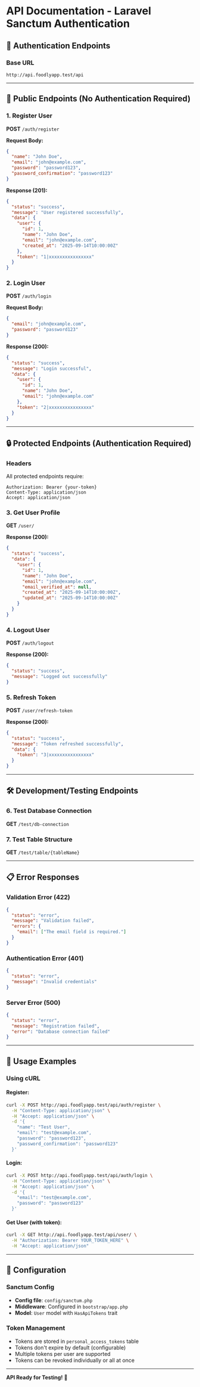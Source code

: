 # API Documentation - Laravel Sanctum Authentication

## 🔐 Authentication Endpoints

### Base URL
```
http://api.foodlyapp.test/api
```

---

## 📝 Public Endpoints (No Authentication Required)

### 1. Register User
**POST** `/auth/register`

**Request Body:**
```json
{
  "name": "John Doe",
  "email": "john@example.com",
  "password": "password123",
  "password_confirmation": "password123"
}
```

**Response (201):**
```json
{
  "status": "success",
  "message": "User registered successfully",
  "data": {
    "user": {
      "id": 1,
      "name": "John Doe",
      "email": "john@example.com",
      "created_at": "2025-09-14T10:00:00Z"
    },
    "token": "1|xxxxxxxxxxxxxxxx"
  }
}
```

### 2. Login User
**POST** `/auth/login`

**Request Body:**
```json
{
  "email": "john@example.com",
  "password": "password123"
}
```

**Response (200):**
```json
{
  "status": "success",
  "message": "Login successful",
  "data": {
    "user": {
      "id": 1,
      "name": "John Doe",
      "email": "john@example.com"
    },
    "token": "2|xxxxxxxxxxxxxxxx"
  }
}
```

---

## 🔒 Protected Endpoints (Authentication Required)

### Headers
All protected endpoints require:
```
Authorization: Bearer {your-token}
Content-Type: application/json
Accept: application/json
```

### 3. Get User Profile
**GET** `/user/`

**Response (200):**
```json
{
  "status": "success",
  "data": {
    "user": {
      "id": 1,
      "name": "John Doe",
      "email": "john@example.com",
      "email_verified_at": null,
      "created_at": "2025-09-14T10:00:00Z",
      "updated_at": "2025-09-14T10:00:00Z"
    }
  }
}
```

### 4. Logout User
**POST** `/auth/logout`

**Response (200):**
```json
{
  "status": "success",
  "message": "Logged out successfully"
}
```

### 5. Refresh Token
**POST** `/user/refresh-token`

**Response (200):**
```json
{
  "status": "success",
  "message": "Token refreshed successfully",
  "data": {
    "token": "3|xxxxxxxxxxxxxxxx"
  }
}
```

---

## 🛠 Development/Testing Endpoints

### 6. Test Database Connection
**GET** `/test/db-connection`

### 7. Test Table Structure
**GET** `/test/table/{tableName}`

---

## 📋 Error Responses

### Validation Error (422)
```json
{
  "status": "error",
  "message": "Validation failed",
  "errors": {
    "email": ["The email field is required."]
  }
}
```

### Authentication Error (401)
```json
{
  "status": "error",
  "message": "Invalid credentials"
}
```

### Server Error (500)
```json
{
  "status": "error",
  "message": "Registration failed",
  "error": "Database connection failed"
}
```

---

## 🚀 Usage Examples

### Using cURL

#### Register:
```bash
curl -X POST http://api.foodlyapp.test/api/auth/register \
  -H "Content-Type: application/json" \
  -H "Accept: application/json" \
  -d '{
    "name": "Test User",
    "email": "test@example.com", 
    "password": "password123",
    "password_confirmation": "password123"
  }'
```

#### Login:
```bash
curl -X POST http://api.foodlyapp.test/api/auth/login \
  -H "Content-Type: application/json" \
  -H "Accept: application/json" \
  -d '{
    "email": "test@example.com",
    "password": "password123"
  }'
```

#### Get User (with token):
```bash
curl -X GET http://api.foodlyapp.test/api/user/ \
  -H "Authorization: Bearer YOUR_TOKEN_HERE" \
  -H "Accept: application/json"
```

---

## 🔧 Configuration

### Sanctum Config
- **Config file**: `config/sanctum.php`
- **Middleware**: Configured in `bootstrap/app.php`
- **Model**: `User` model with `HasApiTokens` trait

### Token Management
- Tokens are stored in `personal_access_tokens` table
- Tokens don't expire by default (configurable)
- Multiple tokens per user are supported
- Tokens can be revoked individually or all at once

---

**API Ready for Testing!** 🎉